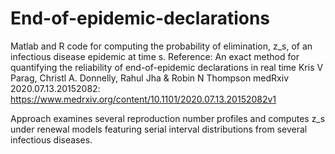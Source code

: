 # End-of-epidemic-declarations

Matlab and R code for computing the probability of elimination, z_s, of an infectious disease epidemic at time s.
Reference: An exact method for quantifying the reliability of end-of-epidemic declarations in real time
           Kris V Parag, Christl A. Donnelly, Rahul Jha & Robin N Thompson
           medRxiv 2020.07.13.20152082: https://www.medrxiv.org/content/10.1101/2020.07.13.20152082v1
           
Approach examines several reproduction number profiles and computes z_s under renewal models featuring serial interval distributions
from several infectious diseases.

